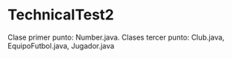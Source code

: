 # TechnicalTest2

Clase primer punto: Number.java.
Clases tercer punto: Club.java, EquipoFutbol.java, Jugador.java
